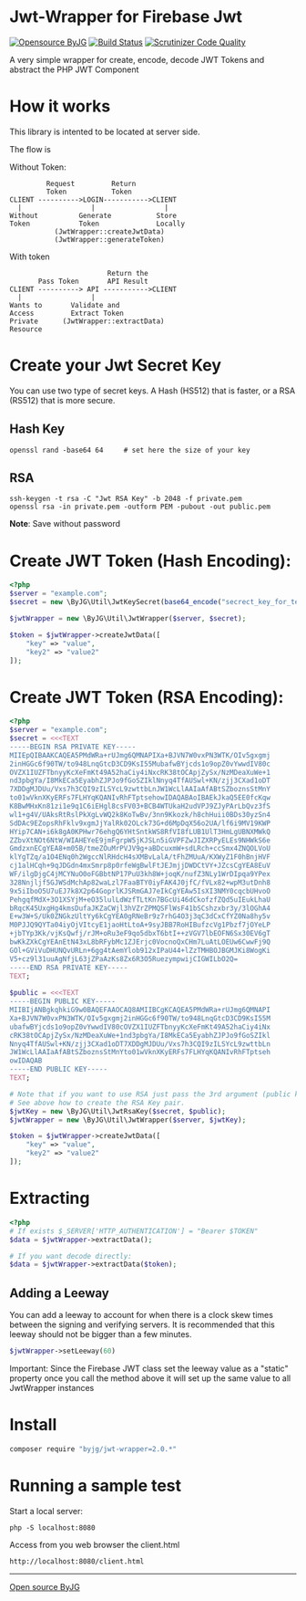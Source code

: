 # Jwt-Wrapper for Firebase Jwt

[![Opensource ByJG](https://img.shields.io/badge/opensource-byjg.com-brightgreen.svg)](http://opensource.byjg.com)
[![Build Status](https://travis-ci.org/byjg/jwt-wrapper.svg?branch=master)](https://travis-ci.org/byjg/jwt-wrapper)
[![Scrutinizer Code Quality](https://scrutinizer-ci.com/g/byjg/jwt-wrapper/badges/quality-score.png?b=master)](https://scrutinizer-ci.com/g/byjg/jwt-wrapper/?branch=master)

A very simple wrapper for create, encode, decode JWT Tokens and abstract the PHP JWT Component


# How it works

This library is intented to be located at server side. 

The flow is

Without Token:

```
         Request         Return 
         Token           Token
CLIENT ---------->LOGIN----------->CLIENT
  |                 |                 |
Without          Generate           Store
Token            Token              Locally
           (JwtWrapper::createJwtData)
           (JwtWrapper::generateToken)
```

With token

```
                        Return the 
       Pass Token       API Result
CLIENT ----------> API ----------->CLIENT
  |                 |                 
Wants to       Validate and         
Access         Extract Token        
Private      (JwtWrapper::extractData)
Resource
```

# Create your Jwt Secret Key

You can use two type of secret keys. A Hash (HS512) that is faster, or a RSA (RS512) that is more secure. 

## Hash Key

```
openssl rand -base64 64     # set here the size of your key
```

## RSA

```
ssh-keygen -t rsa -C "Jwt RSA Key" -b 2048 -f private.pem
openssl rsa -in private.pem -outform PEM -pubout -out public.pem
```

**Note**: Save without password 

# Create JWT Token (Hash Encoding):

```php
<?php
$server = "example.com";
$secret = new \ByJG\Util\JwtKeySecret(base64_encode("secrect_key_for_test"));

$jwtWrapper = new \ByJG\Util\JwtWrapper($server, $secret);

$token = $jwtWrapper->createJwtData([
    "key" => "value",
    "key2" => "value2"
]);
```

# Create JWT Token (RSA Encoding):

```php
<?php
$server = "example.com";
$secret = <<<TEXT
-----BEGIN RSA PRIVATE KEY-----
MIIEpQIBAAKCAQEA5PMdWRa+rUJmg6QMNAPIXa+BJVN7W0vxPN3WTK/OIv5gxgmj
2inHGGc6f90TW/to948LnqGtcD3CD9KsI55MubafwBYjcds1o9opZ0vYwwdIV80c
OVZX1IUZFTbnyyKcXeFmKt49A52haCiy4iNxcRK38tOCApjZySx/NzMDeaXuWe+1
nd3pbgYa/I8MkECa5EyabhZJPJo9fGoSZIklNnyq4TfAUSwl+KN/zjj3CXad1oDT
7XDDgMJDUu/Vxs7h3CQI9zILSYcL9zwttbLnJW1WcLlAAIaAfABtSZboznsStMnY
to01wVknXKyERFs7FLHYqKQANIvRhFTptsehowIDAQABAoIBAEkJkaQ5EE0fcKqw
K8BwMHxKn81zi1e9q1C6iEHgl8csFV03+BCB4WTUkaH2udVPJ9ZJyPArLbQvz3fS
wl1+g4V/UAksRtRslPkXgLvWQ2k8KoTwBv/3nn9Kkozk/h8chHuii0BDs30yzSn4
SdDAc9EZopsRhFklv9xgmJjYalRk02OLck73G+d6MpDqX56o2UA/lf6i9MV19KWP
HYip7CAN+i6k8gA0KPHwr76ehgQ6YHtSntkWS8RfVI8fLUB1UlT3HmLgUBNXMWkQ
ZZbvXtNOt6NtW/WIAHEYeE9jmFgrpW5jKJSLn5iGVPFZwJIZXRPyELEs9NHWkS6e
GmdzxnECgYEA8+m05B/tmeZOuMrPVJV9g+aBDcuxmW+sdLRch+ccSmx4ZNQOLVoU
klYgTZq/a1O4ENq0h2WgccNlRHdcH4sXMBvLalA/tFhZMUuA/KXWyZ1F0hBnjHVF
cj1alHCqh+9qJDGdn4mxSmrp8p0rfeWgBwlFtJEJmjjDWDCtVY+JZcsCgYEA8EuV
WF/ilgDjgC4jMCYNuO0oFGBbtNP17PuU3kh8W+joqK/nufZ3NLy1WrDIpqa9YPex
328Nnjljf5GJWSdMchAp82waLzl7FaaBTY0iyFAK4J0jfC/fVLx82+wpM3utDnh8
9x5iIboO5U7uEJ7k8X2p64GoprlKJSRmGAJ7eIkCgYEAw5IsXI3NMY0cqcbUHvoO
PehgqfMdX+3O1XSYjM+eO35lulLdWzfTLtKn7BGcUi46dCkofzfZQd5uIEukLhaU
bRqcK45UxgHg4kmsDufaJKZaCWjl3hVZrZPMQSFlWsF41bSCshzxbr3y/3lOGhA4
E+w3W+S/Uk0ZNGkzUltYy6kCgYEA0gRNeBr9z7rhG4O3j3qC3dCxCfYZ0Na8hy5v
M0PJJQ9QYTa04iyOjVItcyE1jaoHtLtoA+9syJBB7RoHIBufzcVg1Pbzf7jOYeLP
+jbTYp3Kk/vjKsQwfj/rJM+oRu3eF9qo5dbxT6btI++zVGV7lbEOFN6Sx30EV6gT
bwKkZXkCgYEAnEtN43xL8bRFybMc1ZJErjc0VocnoQxCHm7LuAtLOEUw6CwwFj9Q
GOl+GViVuDHUNQvURLn+6gg4tAemYlob912xIPaU44+lZzTMHBOJBGMJKi8WogKi
V5+cz9l31uuAgNfjL63jZPaAzKs8Zx6R3O5RuezympwijCIGWILbO2Q=
-----END RSA PRIVATE KEY-----
TEXT;
          
$public = <<<TEXT
-----BEGIN PUBLIC KEY-----
MIIBIjANBgkqhkiG9w0BAQEFAAOCAQ8AMIIBCgKCAQEA5PMdWRa+rUJmg6QMNAPI
Xa+BJVN7W0vxPN3WTK/OIv5gxgmj2inHGGc6f90TW/to948LnqGtcD3CD9KsI55M
ubafwBYjcds1o9opZ0vYwwdIV80cOVZX1IUZFTbnyyKcXeFmKt49A52haCiy4iNx
cRK38tOCApjZySx/NzMDeaXuWe+1nd3pbgYa/I8MkECa5EyabhZJPJo9fGoSZIkl
Nnyq4TfAUSwl+KN/zjj3CXad1oDT7XDDgMJDUu/Vxs7h3CQI9zILSYcL9zwttbLn
JW1WcLlAAIaAfABtSZboznsStMnYto01wVknXKyERFs7FLHYqKQANIvRhFTptseh
owIDAQAB
-----END PUBLIC KEY-----
TEXT;

# Note that if you want to use RSA just pass the 3rd argument (public key)
# See above how to create the RSA Key pair.
$jwtKey = new \ByJG\Util\JwtRsaKey($secret, $public);
$jwtWrapper = new \ByJG\Util\JwtWrapper($server, $jwtKey);

$token = $jwtWrapper->createJwtData([
    "key" => "value",
    "key2" => "value2"
]);
```

# Extracting

```php
<?php
# If exists $_SERVER['HTTP_AUTHENTICATION'] = "Bearer $TOKEN"
$data = $jwtWrapper->extractData();

# If you want decode directly:
$data = $jwtWrapper->extractData($token);
```

## Adding a Leeway

You can add a leeway to account for when there is a clock skew times between
the signing and verifying servers. It is recommended that this leeway should
not be bigger than a few minutes.

```php
$jwtWrapper->setLeeway(60)
```

Important: Since the Firebase JWT class set the leeway value as a "static" property
once you call the method above it will set up the same value to all JwtWrapper instances

# Install

```bash
composer require "byjg/jwt-wrapper=2.0.*"
```

# Running a sample test

Start a local server:

```
php -S localhost:8080
```

Access from you web browser the client.html

```
http://localhost:8080/client.html
```

----
[Open source ByJG](http://opensource.byjg.com)

